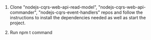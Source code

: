 1. Clone "nodejs-cqrs-web-api-read-model", "nodejs-cqrs-web-api-commander", "nodejs-cqrs-event-handlers" repos and follow the instructions to install the dependencies needed as well as start the project.

2. Run npm t command
